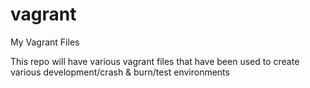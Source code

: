 # vagrant
My Vagrant Files

This repo will have various vagrant files that have been used to create various development/crash & burn/test environments
